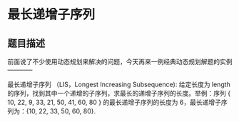 #  最长递增子序列 #

## 题目描述 ##
前面说了不少使用动态规划来解决的问题，今天再来一例经典动态规划解题的实例————

最长递增子序列 （LIS，Longest Increasing Subsequence): 给定长度为 length 的序列，找到其中一个递增的子序列，求最长的递增子序列的长度。举例：序列 { 10, 22, 9, 33, 21, 50, 41, 60, 80 } 的最长递增子序列的长度为 6，最长递增子序列为：{10, 22, 33, 50, 60, 80}. 
